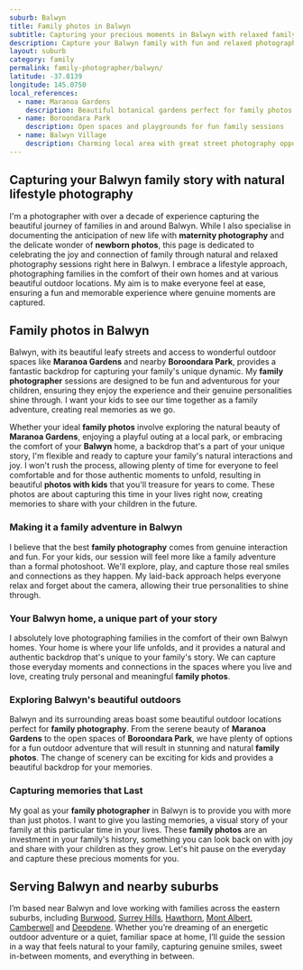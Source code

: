 ```yaml
---
suburb: Balwyn
title: Family photos in Balwyn
subtitle: Capturing your precious moments in Balwyn with relaxed family photos
description: Capture your Balwyn family with fun and relaxed photography. Family sessions are available in your home or at scenic Melbourne locations.
layout: suburb
category: family
permalink: family-photographer/balwyn/
latitude: -37.8139
longitude: 145.0750
local_references:
  - name: Maranoa Gardens
    description: Beautiful botanical gardens perfect for family photos
  - name: Boroondara Park
    description: Open spaces and playgrounds for fun family sessions
  - name: Balwyn Village
    description: Charming local area with great street photography opportunities
---
```


## Capturing your Balwyn family story with natural lifestyle photography

I'm a photographer with over a decade of experience capturing the beautiful journey of families in and around Balwyn. While I also specialise in documenting the anticipation of new life with **maternity photography** and the delicate wonder of **newborn photos**, this page is dedicated to celebrating the joy and connection of family through natural and relaxed photography sessions right here in Balwyn. I embrace a lifestyle approach, photographing families in the comfort of their own homes and at various beautiful outdoor locations. My aim is to make everyone feel at ease, ensuring a fun and memorable experience where genuine moments are captured.

## Family photos in Balwyn

Balwyn, with its beautiful leafy streets and access to wonderful outdoor spaces like **Maranoa Gardens** and nearby **Boroondara Park**, provides a fantastic backdrop for capturing your family's unique dynamic. My **family photographer** sessions are designed to be fun and adventurous for your children, ensuring they enjoy the experience and their genuine personalities shine through. I want your kids to see our time together as a family adventure, creating real memories as we go.

Whether your ideal **family photos** involve exploring the natural beauty of **Maranoa Gardens**, enjoying a playful outing at a local park, or embracing the comfort of your **Balwyn** home, a backdrop that's a part of your unique story, I'm flexible and ready to capture your family's natural interactions and joy. I won't rush the process, allowing plenty of time for everyone to feel comfortable and for those authentic moments to unfold, resulting in beautiful **photos with kids** that you'll treasure for years to come. These photos are about capturing this time in your lives right now, creating memories to share with your children in the future.

### Making it a family adventure in Balwyn

I believe that the best **family photography** comes from genuine interaction and fun. For your kids, our session will feel more like a family adventure than a formal photoshoot. We'll explore, play, and capture those real smiles and connections as they happen. My laid-back approach helps everyone relax and forget about the camera, allowing their true personalities to shine through.

### Your Balwyn home, a unique part of your story

I absolutely love photographing families in the comfort of their own Balwyn homes. Your home is where your life unfolds, and it provides a natural and authentic backdrop that's unique to your family's story. We can capture those everyday moments and connections in the spaces where you live and love, creating truly personal and meaningful **family photos**.

### Exploring Balwyn's beautiful outdoors

Balwyn and its surrounding areas boast some beautiful outdoor locations perfect for **family photography**. From the serene beauty of **Maranoa Gardens** to the open spaces of **Boroondara Park**, we have plenty of options for a fun outdoor adventure that will result in stunning and natural **family photos**. The change of scenery can be exciting for kids and provides a beautiful backdrop for your memories.

### Capturing memories that Last

My goal as your **family photographer** in Balwyn is to provide you with more than just photos. I want to give you lasting memories, a visual story of your family at this particular time in your lives. These **family photos** are an investment in your family's history, something you can look back on with joy and share with your children as they grow. Let's hit pause on the everyday and capture these precious moments for you.

## Serving Balwyn and nearby suburbs

I’m based near Balwyn and love working with families across the eastern suburbs, including [Burwood](/family-photos/burwood/), [Surrey Hills](/family-photos/Surrey-hills/), [Hawthorn](/family-photos/hawthorn/), [Mont Albert](/family-photos/mont-albert/), [Camberwell](/family-photos/camberwell/) and [Deepdene](/family-photos/deepdene/). Whether you’re dreaming of an energetic outdoor adventure or a quiet, familiar space at home, I’ll guide the session in a way that feels natural to your family, capturing genuine smiles, sweet in-between moments, and everything in between.
